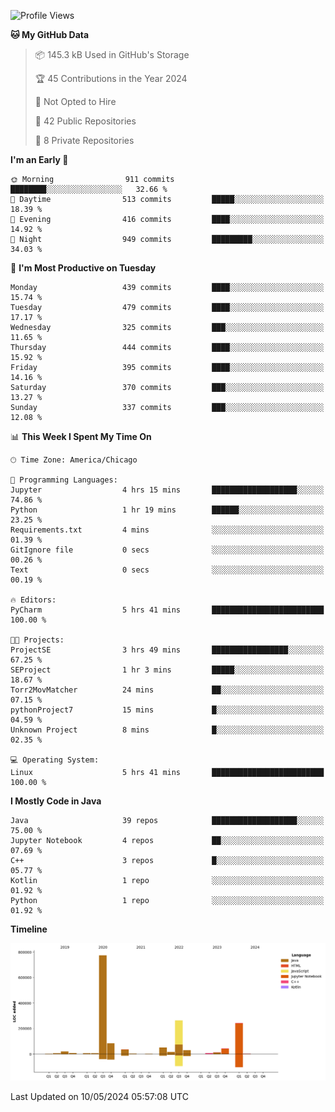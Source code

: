 <!--START_SECTION:waka-->
![Profile Views](http://img.shields.io/badge/Profile%20Views-16-blue)

**🐱 My GitHub Data** 

> 📦 145.3 kB Used in GitHub's Storage 
 > 
> 🏆 45 Contributions in the Year 2024
 > 
> 🚫 Not Opted to Hire
 > 
> 📜 42 Public Repositories 
 > 
> 🔑 8 Private Repositories 
 > 
**I'm an Early 🐤** 

```text
🌞 Morning                911 commits         ████████░░░░░░░░░░░░░░░░░   32.66 % 
🌆 Daytime                513 commits         █████░░░░░░░░░░░░░░░░░░░░   18.39 % 
🌃 Evening                416 commits         ████░░░░░░░░░░░░░░░░░░░░░   14.92 % 
🌙 Night                  949 commits         █████████░░░░░░░░░░░░░░░░   34.03 % 
```
📅 **I'm Most Productive on Tuesday** 

```text
Monday                   439 commits         ████░░░░░░░░░░░░░░░░░░░░░   15.74 % 
Tuesday                  479 commits         ████░░░░░░░░░░░░░░░░░░░░░   17.17 % 
Wednesday                325 commits         ███░░░░░░░░░░░░░░░░░░░░░░   11.65 % 
Thursday                 444 commits         ████░░░░░░░░░░░░░░░░░░░░░   15.92 % 
Friday                   395 commits         ████░░░░░░░░░░░░░░░░░░░░░   14.16 % 
Saturday                 370 commits         ███░░░░░░░░░░░░░░░░░░░░░░   13.27 % 
Sunday                   337 commits         ███░░░░░░░░░░░░░░░░░░░░░░   12.08 % 
```


📊 **This Week I Spent My Time On** 

```text
🕑︎ Time Zone: America/Chicago

💬 Programming Languages: 
Jupyter                  4 hrs 15 mins       ███████████████████░░░░░░   74.86 % 
Python                   1 hr 19 mins        ██████░░░░░░░░░░░░░░░░░░░   23.25 % 
Requirements.txt         4 mins              ░░░░░░░░░░░░░░░░░░░░░░░░░   01.39 % 
GitIgnore file           0 secs              ░░░░░░░░░░░░░░░░░░░░░░░░░   00.26 % 
Text                     0 secs              ░░░░░░░░░░░░░░░░░░░░░░░░░   00.19 % 

🔥 Editors: 
PyCharm                  5 hrs 41 mins       █████████████████████████   100.00 % 

🐱‍💻 Projects: 
ProjectSE                3 hrs 49 mins       █████████████████░░░░░░░░   67.25 % 
SEProject                1 hr 3 mins         █████░░░░░░░░░░░░░░░░░░░░   18.67 % 
Torr2MovMatcher          24 mins             ██░░░░░░░░░░░░░░░░░░░░░░░   07.15 % 
pythonProject7           15 mins             █░░░░░░░░░░░░░░░░░░░░░░░░   04.59 % 
Unknown Project          8 mins              █░░░░░░░░░░░░░░░░░░░░░░░░   02.35 % 

💻 Operating System: 
Linux                    5 hrs 41 mins       █████████████████████████   100.00 % 
```

**I Mostly Code in Java** 

```text
Java                     39 repos            ███████████████████░░░░░░   75.00 % 
Jupyter Notebook         4 repos             ██░░░░░░░░░░░░░░░░░░░░░░░   07.69 % 
C++                      3 repos             █░░░░░░░░░░░░░░░░░░░░░░░░   05.77 % 
Kotlin                   1 repo              ░░░░░░░░░░░░░░░░░░░░░░░░░   01.92 % 
Python                   1 repo              ░░░░░░░░░░░░░░░░░░░░░░░░░   01.92 % 
```



**Timeline**

![Lines of Code chart](https://raw.githubusercontent.com/phanijsp/phanijsp/main/assets/bar_graph.png)


 Last Updated on 10/05/2024 05:57:08 UTC
<!--END_SECTION:waka-->
